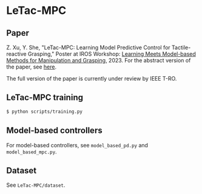 # LeTac-MPC

## Paper
Z. Xu, Y. She, "LeTac-MPC: Learning Model Predictive Control for Tactile-reactive Grasping," Poster at IROS Workshop: [Learning Meets Model-based Methods for Manipulation and Grasping](https://sites.google.com/view/learning-meets-models-iros2023/home-page), 2023. For the abstract version of the paper, see [here](https://sites.google.com/view/learning-meets-models-iros2023/program).

The full version of the paper is currently under review by IEEE T-RO.

## LeTac-MPC training
```bash
$ python scripts/training.py
```
## Model-based controllers
For model-based controllers, see `model_based_pd.py` and `model_based_mpc.py`.

## Dataset
See `LeTac-MPC/dataset`.

